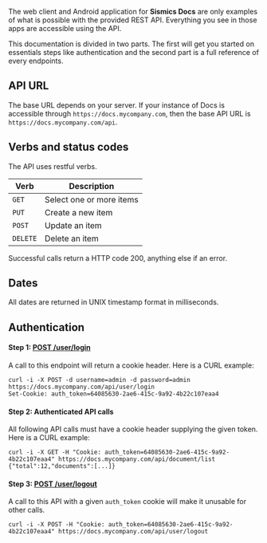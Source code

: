 The web client and Android application for **Sismics Docs** are only examples
of what is possible with the provided REST API. Everything you see in those apps are
accessible using the API.

This documentation is divided in two parts. The first will get you started on essentials
steps like authentication and the second part is a full reference of every endpoints.

## API URL
The base URL depends on your server. If your instance of Docs is accessible through
`https://docs.mycompany.com`, then the base API URL is `https://docs.mycompany.com/api`.

## Verbs and status codes
The API uses restful verbs.

| Verb | Description |
|---|---|
| `GET` | Select one or more items |
| `PUT` | Create a new item |
| `POST` | Update an item |
| `DELETE` | Delete an item |

Successful calls return a HTTP code 200, anything else if an error.

## Dates
All dates are returned in UNIX timestamp format in milliseconds.

## Authentication
#### **Step 1: [POST /user/login](#api-User-PostUserLogin)**

A call to this endpoint will return a cookie header. Here is a CURL example:
```
curl -i -X POST -d username=admin -d password=admin https://docs.mycompany.com/api/user/login
Set-Cookie: auth_token=64085630-2ae6-415c-9a92-4b22c107eaa4
```

#### **Step 2: Authenticated API calls**

All following API calls must have a cookie header supplying the given token. Here is a CURL example:
```
curl -i -X GET -H "Cookie: auth_token=64085630-2ae6-415c-9a92-4b22c107eaa4" https://docs.mycompany.com/api/document/list
{"total":12,"documents":[...]}
```

#### **Step 3: [POST /user/logout](#api-User-PostUserLogout)**

A call to this API with a given `auth_token` cookie will make it unusable for other calls.
```
curl -i -X POST -H "Cookie: auth_token=64085630-2ae6-415c-9a92-4b22c107eaa4" https://docs.mycompany.com/api/user/logout
```